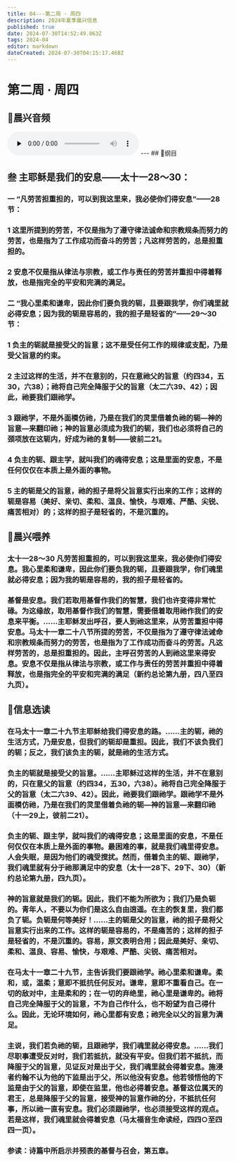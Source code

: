 ```yaml
---
title: 04---第二周 · 周四
description: 2024年夏季晨兴信息
published: true
date: 2024-07-30T14:52:49.063Z
tags: 2024-04
editor: markdown
dateCreated: 2024-07-30T04:15:17.468Z
---
```


# 第二周 · 周四
## 🎵晨兴音频
<audio id="audio" controls="" preload="none">
      <source id="mp3" src="/2024-04/week2/week2day4.mp3">
</audio>
---
## 📖纲目

## **叁**    **主耶稣是我们的安息——太十一28～30：**

### 一    “凡劳苦担重担的，可以到我这里来，我必使你们得安息”——28节：

### 1    这里所提到的劳苦，不仅是指为了遵守律法诚命和宗教规条而努力的劳苦，也是指为了工作成功而奋斗的劳苦；凡这样劳苦的，总是担重担的。

### 2    安息不仅是指从律法与宗教，或工作与责任的劳苦并重担中得着释放，也是指完全的平安和完满的满足。

### 二    “我心里柔和谦卑，因此你们要负我的轭，且要跟我学，你们魂里就必得安息；因为我的轭是容易的，我的担子是轻省的”——29～30节：

### 1    负主的轭就是接受父的旨意；这不是受任何工作的规律或支配，乃是受父旨意的约束。

### 2    主过这样的生活，并不在意别的，只在意祂父的旨意（约四34，五30，六38）；祂将自己完全降服于父的旨意（太二六39、42）；因此，祂要我们跟祂学。

### 3    跟祂学，不是外面模仿祂，乃是在我们的灵里借着负祂的轭—神的旨意—来翻印祂；神的旨意必须成为我们的轭，我们也必须将自己的颈项放在这轭内，好成为祂的复制——彼前二21。

### 4    负主的轭、跟主学，就叫我们的魂得安息；这是里面的安息，不是任何仅仅在本质上是外面的事物。

### 5    主的轭是父的旨意，祂的担子是将父旨意实行出来的工作；这样的轭是容易（美好、亲切、柔和、温良、愉快，与艰难、严酷、尖锐、痛苦相对）的；这样的担子是轻省的，不是沉重的。

## 📖晨兴喂养

### 太十一28～30    凡劳苦担重担的，可以到我这里来，我必使你们得安息。我心里柔和谦卑，因此你们要负我的轭，且要跟我学，你们魂里就必得安息；因为我的轭是容易的，我的担子是轻省的。

### 基督是安息。我们若取用基督作我们的智慧，我们也许变得非常忙碌。为这缘故，取用基督作我们的智慧，需要借着取用祂作我们的安息来平衡。……主耶稣发出呼召，要人到祂这里来，从劳苦重担中得安息。马太十一章二十八节所提的劳苦，不仅是指为了遵守律法诫命和宗教规条而努力的劳苦，也是指为了工作成功而奋斗的劳苦。凡这样劳苦的，总是担重担的。因此，主呼召劳苦的人到祂这里来得安息。安息不仅是指从律法与宗教，或工作与责任的劳苦并重担中得着释放，也是指完全的平安和完满的满足（新约总论第九册，四八至四九页）。

## 📖信息选读

### 在马太十一章二十九节主耶稣给我们得安息的路。……主的轭，祂的生活方式，乃是安息，但我们的轭却是重担。因此，我们不该负我们的轭；反之，我们该负主的轭，就是祂的生活方式。

### 负主的轭就是接受父的旨意。……主耶稣过这样的生活，并不在意别的，只在意父的旨意（约四34，五30，六38）。祂将自己完全降服于父的旨意（太二六39、42）。因此，祂要我们跟祂学。跟祂学不是外面模仿祂，乃是在我们的灵里借着负祂的轭—神的旨意—来翻印祂（十一29上，彼前二21）。

### 负主的轭、跟主学，就叫我们的魂得安息；这是里面的安息，不是任何仅仅在本质上是外面的事物。最困难的事，就是我们魂里得安息。人会失眠，是因为他们的魂受搅扰。然而，借着负主的轭、跟祂学，我们魂里就有分于祂那满足中的安息（太十一28下、29下、30）（新约总论第九册，四九页）。

### 神的旨意就是我们的轭。因此，我们不能为所欲为；我们乃是负轭的。青年人，不要以为你们是这么自由逍遥。在主的恢复里，我们都负了轭。负轭是何等美好！……主的轭是父的旨意，祂的担子是将父旨意实行出来的工作。这样的轭是容易的，不是痛苦的；这样的担子是轻省的，不是沉重的。容易，原文表明合用；因此是美好、亲切、柔和、温良、容易、愉快，与艰难、严酷、尖锐、痛苦相对。

### 在马太十一章二十九节，主告诉我们要跟祂学。祂心里柔和谦卑。柔和，或，温柔；意即不抵抗任何反对。谦卑，意即不重看自己。在一切的敌对中，主是柔和的；在一切的弃绝里，祂心里是谦卑的。祂将自己完全降服于父的旨意，不为自己作什么，也不盼望为自己得什么。因此，无论环境如何，祂心里都有安息；祂完全以父的旨意为满足。

### 主说，我们若负祂的轭，且跟祂学，我们魂里就必得安息。……我们尽职事遭受反对时，我们若抵抗，就没有平安。但我们若不抵抗，而降服于父的旨意，见证反对是出于父，我们魂里就会得着安息。施浸者约翰不认为他的下监是出于父，所以他没有安息。他若领悟他的下监是由于父的旨意，即使在监里，他也必得着安息。基督这位属天的君王，总是降服于父的旨意，接受神的旨意作祂的分，不抵抗任何事，所以祂一直有安息。我们必须跟祂学，也必须接受这样的观点。若是这样，我们魂里就会得着安息（马太福音生命读经，四四○至四四一页）。

### 参读：诗篇中所启示并预表的基督与召会，第五章。
<!-- Google tag (gtag.js) -->
<script async src="https://www.googletagmanager.com/gtag/js?id=G-1P8709Z16T"></script>
<script>
  window.dataLayer = window.dataLayer || [];
  function gtag(){dataLayer.push(arguments);}
  gtag('js', new Date());

  gtag('config', 'G-1P8709Z16T');
</script>
